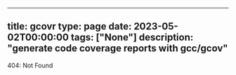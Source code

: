 
---
title: gcovr
type: page
date: 2023-05-02T00:00:00
tags: ["None"]
description: "generate code coverage reports with gcc/gcov"
---


404: Not Found